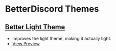 # BetterDiscord Themes

## [Better Light Theme](https://github.com/Metalloriff/BetterDiscordThemes/blob/master/BetterLightTheme.theme.css)
- Improves the light theme, making it actually light.
- [View Preview](https://i.imgur.com/PfuttZH.png)
